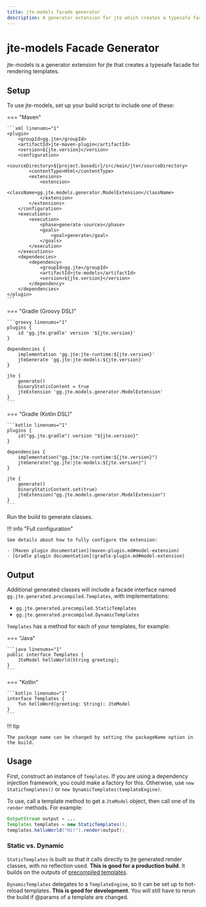 ```yaml
---
title: jte-models facade generator
description: A generator extension for jte which creates a typesafe facade for rendering templates.
---
```


# jte-models Facade Generator

jte-models is a generator extension for jte that creates a typesafe facade for rendering templates.

## Setup

To use jte-models, set up your build script to include one of these:

=== "Maven"

    ```xml linenums="1"
    <plugin>
        <groupId>gg.jte</groupId>
        <artifactId>jte-maven-plugin</artifactId>
        <version>${jte.version}</version>
        <configuration>
            <sourceDirectory>${project.basedir}/src/main/jte</sourceDirectory>
            <contentType>Html</contentType>
            <extensions>
                <extension>
                    <className>gg.jte.models.generator.ModelExtension</className>
                </extension>
            </extensions>
        </configuration>
        <executions>
            <execution>
                <phase>generate-sources</phase>
                <goals>
                    <goal>generate</goal>
                </goals>
            </execution>
        </executions>
        <dependencies>
            <dependency>
                <groupId>gg.jte</groupId>
                <artifactId>jte-models</artifactId>
                <version>${jte.version}</version>
            </dependency>
        </dependencies>
    </plugin>
    ```

=== "Gradle (Groovy DSL)"

    ```groovy linenums="1"
    plugins {
        id 'gg.jte.gradle' version '${jte.version}'
    }
    
    dependencies {
        implementation 'gg.jte:jte-runtime:${jte.version}'
        jteGenerate 'gg.jte:jte-models:${jte.version}'
    }
    
    jte {
        generate()
        binaryStaticContent = true
        jteExtension 'gg.jte.models.generator.ModelExtension'
    }
    ```

=== "Gradle (Kotlin DSL)"

    ```kotlin linenums="1"
    plugins {
        id("gg.jte.gradle") version "${jte.version}"
    }
    
    dependencies {
        implementation("gg.jte:jte-runtime:${jte.version}")
        jteGenerate("gg.jte:jte-models:${jte.version}")
    }
    
    jte {
        generate()
        binaryStaticContent.set(true)
        jteExtension("gg.jte.models.generator.ModelExtension")
    }
    ```

Run the build to generate classes.

!!! info "Full configuration"

    See details about how to fully configure the extension:

    - [Maven plugin documentation](maven-plugin.md#model-extension)
    - [Gradle plugin documentation](gradle-plugin.md#model-extension)

## Output

Additional generated classes will include a facade interface named `gg.jte.generated.precompiled.Templates`, with implementations:

- `gg.jte.generated.precompiled.StaticTemplates`
- `gg.jte.generated.precompiled.DynamicTemplates`

`Templates` has a method for each of your templates, for example:

=== "Java"

    ```java linenums="1"
    public interface Templates {
        JteModel helloWorld(String greeting);
    }
    ```

=== "Kotlin"

    ```kotlin linenums="1"
    interface Templates {
        fun helloWord(greeting: String): JteModel
    }
    ```

!!! tip

    The package name can be changed by setting the packageName option in the build.

## Usage

First, construct an instance of `Templates`. If you are using a dependency injection framework, you could make a factory for this. Otherwise, use `new StaticTemplates()` or `new DynamicTemplates(templateEngine)`.

To use, call a template method to get a `JteModel` object, then call one of its `render` methods. For example:

```java linenums="1"
OutputStream output = ...
Templates templates = new StaticTemplates();
templates.helloWorld("Hi!").render(output);
```

### Static vs. Dynamic

`StaticTemplates` is built so that it calls directly to jte generated render classes, with no reflection used. **This is good for a production build**. It builds on the outputs of [precompiled templates](pre-compiling.md).

`DynamicTemplates` delegates to a `TemplateEngine`, so it can be set up to hot-reload templates. **This is good for development**. You will still have to rerun the build if @params of a template are changed.